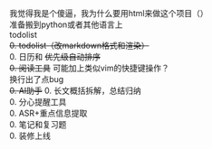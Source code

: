 我觉得我是个傻逼，我为什么要用html来做这个项目（）  
准备搬到python或者其他语言上  
todolist  
~~0. todolist（改markdown格式和渲染）~~  
0. 日历和 ~~优先级自动排序~~  
~~0. 阅读工具~~ 可能加上类似vim的快捷键操作？  
换行出了点bug  
~~0. AI助手~~
0. 长文概括拆解，总结归纳  
0. 分心提醒工具  
0. ASR+重点信息提取  
0. 笔记和复习题  
0. 装修上线
